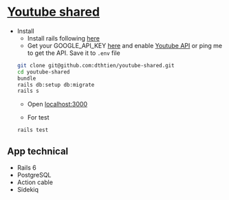 # [Youtube shared](https://youtube-shared.herokuapp.com)
- Install
  - Install rails following [here](https://gorails.com/setup/osx/10.14-mojave)
  - Get your GOOGLE_API_KEY [here](https://console.cloud.google.com/) and enable [Youtube API](https://console.cloud.google.com/apis/api/youtube.googleapis.com/overview?project=ytshared) or ping me to get the API. Save it to `.env` file
  ```sh
  git clone git@github.com:dthtien/youtube-shared.git
  cd youtube-shared
  bundle
  rails db:setup db:migrate
  rails s
  ```
  - Open [localhost:3000](localhost:3000)

  - For test
  ```
  rails test
  ```
## App technical
- Rails 6
- PostgreSQL
- Action cable
- Sidekiq
